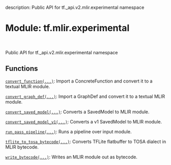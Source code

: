 description: Public API for tf._api.v2.mlir.experimental namespace

<div itemscope itemtype="http://developers.google.com/ReferenceObject">
<meta itemprop="name" content="tf.mlir.experimental" />
<meta itemprop="path" content="Stable" />
</div>

# Module: tf.mlir.experimental

<!-- Insert buttons and diff -->

<table class="tfo-notebook-buttons tfo-api nocontent" align="left">

</table>



Public API for tf._api.v2.mlir.experimental namespace



## Functions

[`convert_function(...)`](../../tf/mlir/experimental/convert_function.md): Import a ConcreteFunction and convert it to a textual MLIR module.

[`convert_graph_def(...)`](../../tf/mlir/experimental/convert_graph_def.md): Import a GraphDef and convert it to a textual MLIR module.

[`convert_saved_model(...)`](../../tf/mlir/experimental/convert_saved_model.md): Converts a SavedModel to MLIR module.

[`convert_saved_model_v1(...)`](../../tf/mlir/experimental/convert_saved_model_v1.md): Converts a v1 SavedModel to MLIR module.

[`run_pass_pipeline(...)`](../../tf/mlir/experimental/run_pass_pipeline.md): Runs a pipeline over input module.

[`tflite_to_tosa_bytecode(...)`](../../tf/mlir/experimental/tflite_to_tosa_bytecode.md): Converts TFLite flatbuffer to TOSA dialect in MLIR bytecode.

[`write_bytecode(...)`](../../tf/mlir/experimental/write_bytecode.md): Writes an MLIR module out as bytecode.

